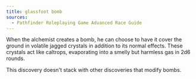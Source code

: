 ```yaml
---
title: glassfoot bomb
sources:
  - Pathfinder Roleplaying Game Advanced Race Guide
---
```


When the alchemist creates a bomb, he can choose to have it cover the ground in volatile jagged crystals in addition to its normal effects. These crystals act like caltrops, evaporating into a smelly but harmless gas in 2d6 rounds.

This discovery doesn't stack with other discoveries that modify bombs.
